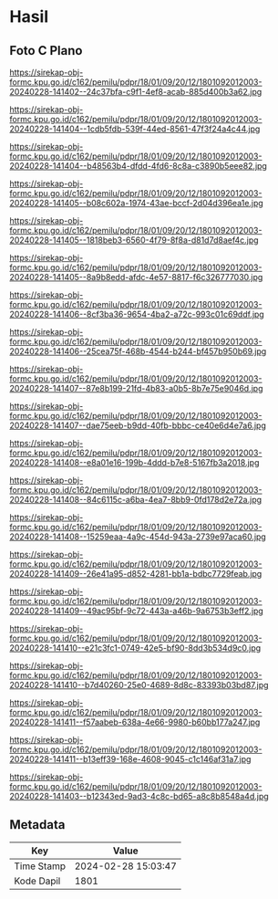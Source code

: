 # Hasil

## Foto C Plano

https://sirekap-obj-formc.kpu.go.id/c162/pemilu/pdpr/18/01/09/20/12/1801092012003-20240228-141402--24c37bfa-c9f1-4ef8-acab-885d400b3a62.jpg

https://sirekap-obj-formc.kpu.go.id/c162/pemilu/pdpr/18/01/09/20/12/1801092012003-20240228-141404--1cdb5fdb-539f-44ed-8561-47f3f24a4c44.jpg

https://sirekap-obj-formc.kpu.go.id/c162/pemilu/pdpr/18/01/09/20/12/1801092012003-20240228-141404--b48563b4-dfdd-4fd6-8c8a-c3890b5eee82.jpg

https://sirekap-obj-formc.kpu.go.id/c162/pemilu/pdpr/18/01/09/20/12/1801092012003-20240228-141405--b08c602a-1974-43ae-bccf-2d04d396ea1e.jpg

https://sirekap-obj-formc.kpu.go.id/c162/pemilu/pdpr/18/01/09/20/12/1801092012003-20240228-141405--1818beb3-6560-4f79-8f8a-d81d7d8aef4c.jpg

https://sirekap-obj-formc.kpu.go.id/c162/pemilu/pdpr/18/01/09/20/12/1801092012003-20240228-141405--8a9b8edd-afdc-4e57-8817-f6c326777030.jpg

https://sirekap-obj-formc.kpu.go.id/c162/pemilu/pdpr/18/01/09/20/12/1801092012003-20240228-141406--8cf3ba36-9654-4ba2-a72c-993c01c69ddf.jpg

https://sirekap-obj-formc.kpu.go.id/c162/pemilu/pdpr/18/01/09/20/12/1801092012003-20240228-141406--25cea75f-468b-4544-b244-bf457b950b69.jpg

https://sirekap-obj-formc.kpu.go.id/c162/pemilu/pdpr/18/01/09/20/12/1801092012003-20240228-141407--87e8b199-21fd-4b83-a0b5-8b7e75e9046d.jpg

https://sirekap-obj-formc.kpu.go.id/c162/pemilu/pdpr/18/01/09/20/12/1801092012003-20240228-141407--dae75eeb-b9dd-40fb-bbbc-ce40e6d4e7a6.jpg

https://sirekap-obj-formc.kpu.go.id/c162/pemilu/pdpr/18/01/09/20/12/1801092012003-20240228-141408--e8a01e16-199b-4ddd-b7e8-5167fb3a2018.jpg

https://sirekap-obj-formc.kpu.go.id/c162/pemilu/pdpr/18/01/09/20/12/1801092012003-20240228-141408--84c6115c-a6ba-4ea7-8bb9-0fd178d2e72a.jpg

https://sirekap-obj-formc.kpu.go.id/c162/pemilu/pdpr/18/01/09/20/12/1801092012003-20240228-141408--15259eaa-4a9c-454d-943a-2739e97aca60.jpg

https://sirekap-obj-formc.kpu.go.id/c162/pemilu/pdpr/18/01/09/20/12/1801092012003-20240228-141409--26e41a95-d852-4281-bb1a-bdbc7729feab.jpg

https://sirekap-obj-formc.kpu.go.id/c162/pemilu/pdpr/18/01/09/20/12/1801092012003-20240228-141409--49ac95bf-9c72-443a-a46b-9a6753b3eff2.jpg

https://sirekap-obj-formc.kpu.go.id/c162/pemilu/pdpr/18/01/09/20/12/1801092012003-20240228-141410--e21c3fc1-0749-42e5-bf90-8dd3b534d9c0.jpg

https://sirekap-obj-formc.kpu.go.id/c162/pemilu/pdpr/18/01/09/20/12/1801092012003-20240228-141410--b7d40260-25e0-4689-8d8c-83393b03bd87.jpg

https://sirekap-obj-formc.kpu.go.id/c162/pemilu/pdpr/18/01/09/20/12/1801092012003-20240228-141411--f57aabeb-638a-4e66-9980-b60bb177a247.jpg

https://sirekap-obj-formc.kpu.go.id/c162/pemilu/pdpr/18/01/09/20/12/1801092012003-20240228-141411--b13eff39-168e-4608-9045-c1c146af31a7.jpg

https://sirekap-obj-formc.kpu.go.id/c162/pemilu/pdpr/18/01/09/20/12/1801092012003-20240228-141403--b12343ed-9ad3-4c8c-bd65-a8c8b8548a4d.jpg


## Metadata

| Key        | Value               |
| ---------- | ------------------- |
| Time Stamp | 2024-02-28 15:03:47 |
| Kode Dapil | 1801                |




